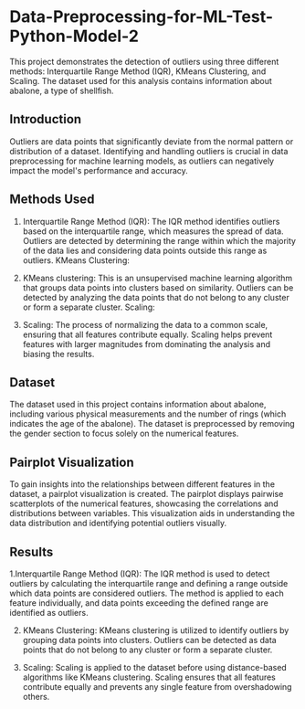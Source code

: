 # Data-Preprocessing-for-ML-Test-Python-Model-2
This project demonstrates the detection of outliers using three different methods: Interquartile Range Method (IQR), KMeans Clustering, and Scaling. The dataset used for this analysis contains information about abalone, a type of shellfish.

## Introduction
Outliers are data points that significantly deviate from the normal pattern or distribution of a dataset. Identifying and handling outliers is crucial in data preprocessing for machine learning models, as outliers can negatively impact the model's performance and accuracy.

## Methods Used
1. Interquartile Range Method (IQR):
The IQR method identifies outliers based on the interquartile range, which measures the spread of data.
Outliers are detected by determining the range within which the majority of the data lies and considering data points outside this range as outliers.
KMeans Clustering:

2. KMeans clustering: 
This is an unsupervised machine learning algorithm that groups data points into clusters based on similarity.
Outliers can be detected by analyzing the data points that do not belong to any cluster or form a separate cluster.
Scaling:

3. Scaling: 
The process of normalizing the data to a common scale, ensuring that all features contribute equally.
Scaling helps prevent features with larger magnitudes from dominating the analysis and biasing the results.

## Dataset
The dataset used in this project contains information about abalone, including various physical measurements and the number of rings (which indicates the age of the abalone). The dataset is preprocessed by removing the gender section to focus solely on the numerical features.

## Pairplot Visualization
To gain insights into the relationships between different features in the dataset, a pairplot visualization is created. The pairplot displays pairwise scatterplots of the numerical features, showcasing the correlations and distributions between variables. This visualization aids in understanding the data distribution and identifying potential outliers visually.

## Results
1.Interquartile Range Method (IQR):
The IQR method is used to detect outliers by calculating the interquartile range and defining a range outside which data points are considered outliers. The method is applied to each feature individually, and data points exceeding the defined range are identified as outliers.

2. KMeans Clustering:
KMeans clustering is utilized to identify outliers by grouping data points into clusters. Outliers can be detected as data points that do not belong to any cluster or form a separate cluster.

3. Scaling:
Scaling is applied to the dataset before using distance-based algorithms like KMeans clustering. Scaling ensures that all features contribute equally and prevents any single feature from overshadowing others.

## 
